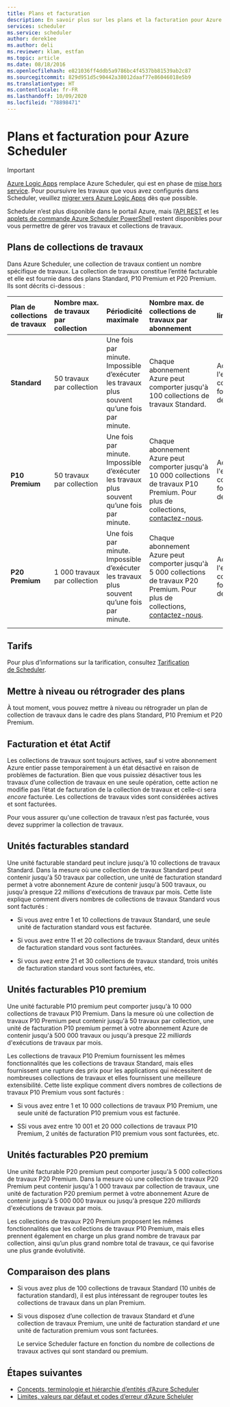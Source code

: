 ```yaml
---
title: Plans et facturation
description: En savoir plus sur les plans et la facturation pour Azure Scheduler
services: scheduler
ms.service: scheduler
author: derek1ee
ms.author: deli
ms.reviewer: klam, estfan
ms.topic: article
ms.date: 08/18/2016
ms.openlocfilehash: e821036ff4ddb5a9786bc4f4537bb81539ab2c87
ms.sourcegitcommit: 829d951d5c90442a38012daaf77e86046018e5b9
ms.translationtype: HT
ms.contentlocale: fr-FR
ms.lasthandoff: 10/09/2020
ms.locfileid: "78898471"
---
```

# <a name="plans-and-billing-for-azure-scheduler"></a>Plans et facturation pour Azure Scheduler

> [!IMPORTANT]
> [Azure Logic Apps](../logic-apps/logic-apps-overview.md) remplace Azure Scheduler, qui est en phase de [mise hors service](../scheduler/migrate-from-scheduler-to-logic-apps.md#retire-date). Pour poursuivre les travaux que vous avez configurés dans Scheduler, veuillez [migrer vers Azure Logic Apps](../scheduler/migrate-from-scheduler-to-logic-apps.md) dès que possible. 
>
> Scheduler n’est plus disponible dans le portail Azure, mais l’[API REST](/rest/api/scheduler) et les [applets de commande Azure Scheduler PowerShell](scheduler-powershell-reference.md) restent disponibles pour vous permettre de gérer vos travaux et collections de travaux.

## <a name="job-collection-plans"></a>Plans de collections de travaux

Dans Azure Scheduler, une collection de travaux contient un nombre spécifique de travaux. La collection de travaux constitue l’entité facturable et elle est fournie dans des plans Standard, P10 Premium et P20 Premium. Ils sont décrits ci-dessous : 

| Plan de collections de travaux | Nombre max. de travaux par collection | Périodicité maximale | Nombre max. de collections de travaux par abonnement | limites | 
|:--- |:--- |:--- |:--- |:--- |
| **Standard** | 50 travaux par collection | Une fois par minute. Impossible d’exécuter les travaux plus souvent qu’une fois par minute. | Chaque abonnement Azure peut comporter jusqu'à 100 collections de travaux Standard. | Accès à l'ensemble complet des fonctionnalités de Scheduler | 
| **P10 Premium** | 50 travaux par collection | Une fois par minute. Impossible d’exécuter les travaux plus souvent qu’une fois par minute. | Chaque abonnement Azure peut comporter jusqu'à 10 000 collections de travaux P10 Premium. Pour plus de collections, <a href="mailto:wapteams@microsoft.com">contactez-nous</a>. | Accès à l'ensemble complet des fonctionnalités de Scheduler |
| **P20 Premium** | 1 000 travaux par collection | Une fois par minute. Impossible d’exécuter les travaux plus souvent qu’une fois par minute. | Chaque abonnement Azure peut comporter jusqu'à 5 000 collections de travaux P20 Premium. Pour plus de collections, <a href="mailto:wapteams@microsoft.com">contactez-nous</a>. | Accès à l'ensemble complet des fonctionnalités de Scheduler |
|||||| 

## <a name="pricing"></a>Tarifs

Pour plus d’informations sur la tarification, consultez [Tarification de Scheduler](https://azure.microsoft.com/pricing/details/scheduler/).

## <a name="upgrade-or-downgrade-plans"></a>Mettre à niveau ou rétrograder des plans

À tout moment, vous pouvez mettre à niveau ou rétrograder un plan de collection de travaux dans le cadre des plans Standard, P10 Premium et P20 Premium.

## <a name="active-status-and-billing"></a>Facturation et état Actif

Les collections de travaux sont toujours actives, sauf si votre abonnement Azure entier passe temporairement à un état désactivé en raison de problèmes de facturation. Bien que vous puissiez désactiver tous les travaux d’une collection de travaux en une seule opération, cette action ne modifie pas l’état de facturation de la collection de travaux et celle-ci sera *encore* facturée. Les collections de travaux vides sont considérées actives et sont facturées.

Pour vous assurer qu'une collection de travaux n’est pas facturée, vous devez supprimer la collection de travaux.

## <a name="standard-billable-units"></a>Unités facturables standard

Une unité facturable standard peut inclure jusqu'à 10 collections de travaux Standard. Dans la mesure où une collection de travaux Standard peut contenir jusqu'à 50 travaux par collection, une unité de facturation standard permet à votre abonnement Azure de contenir jusqu'à 500 travaux, ou jusqu'à presque 22 *millions* d'exécutions de travaux par mois. Cette liste explique comment divers nombres de collections de travaux Standard vous sont facturés :

* Si vous avez entre 1 et 10 collections de travaux Standard, une seule unité de facturation standard vous est facturée. 

* Si vous avez entre 11 et 20 collections de travaux Standard, deux unités de facturation standard vous sont facturées. 

* Si vous avez entre 21 et 30 collections de travaux standard, trois unités de facturation standard vous sont facturées, etc.

## <a name="p10-premium-billable-units"></a>Unités facturables P10 premium

Une unité facturable P10 premium peut comporter jusqu'à 10 000 collections de travaux P10 Premium. Dans la mesure où une collection de travaux P10 Premium peut contenir jusqu'à 50 travaux par collection, une unité de facturation P10 premium permet à votre abonnement Azure de contenir jusqu'à 500 000 travaux ou jusqu'à presque 22 *milliards* d'exécutions de travaux par mois. 

Les collections de travaux P10 Premium fournissent les mêmes fonctionnalités que les collections de travaux Standard, mais elles fournissent une rupture des prix pour les applications qui nécessitent de nombreuses collections de travaux et elles fournissent une meilleure extensibilité. Cette liste explique comment divers nombres de collections de travaux P10 Premium vous sont facturés :

* Si vous avez entre 1 et 10 000 collections de travaux P10 Premium, une seule unité de facturation P10 premium vous est facturée. 

* SSi vous avez entre 10 001 et 20 000 collections de travaux P10 Premium, 2 unités de facturation P10 premium vous sont facturées, etc.

## <a name="p20-premium-billable-units"></a>Unités facturables P20 premium

Une unité facturable P20 premium peut comporter jusqu'à 5 000 collections de travaux P20 Premium. Dans la mesure où une collection de travaux P20 Premium peut contenir jusqu'à 1 000 travaux par collection de travaux, une unité de facturation P20 premium permet à votre abonnement Azure de contenir jusqu'à 5 000 000 travaux ou jusqu'à presque 220 *milliards* d'exécutions de travaux par mois.

Les collections de travaux P20 Premium proposent les mêmes fonctionnalités que les collections de travaux P10 Premium, mais elles prennent également en charge un plus grand nombre de travaux par collection, ainsi qu’un plus grand nombre total de travaux, ce qui favorise une plus grande évolutivité.

## <a name="plan-comparison"></a>Comparaison des plans

* Si vous avez plus de 100 collections de travaux Standard (10 unités de facturation standard), il est plus intéressant de regrouper toutes les collections de travaux dans un plan Premium.

* Si vous disposez d’une collection de travaux Standard et d’une collection de travaux Premium, une unité de facturation standard *et* une unité de facturation premium vous sont facturées.

  Le service Scheduler facture en fonction du nombre de collections de travaux actives qui sont standard ou premium.

## <a name="next-steps"></a>Étapes suivantes

* [Concepts, terminologie et hiérarchie d’entités d’Azure Scheduler](scheduler-concepts-terms.md)
* [Limites, valeurs par défaut et codes d’erreur d’Azure Scheluler](scheduler-limits-defaults-errors.md)